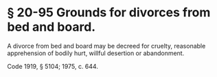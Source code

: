 # § 20-95 Grounds for divorces from bed and board.

<p>A divorce from bed and board may be decreed for cruelty, reasonable apprehension of bodily hurt, willful desertion or abandonment.</p><p>Code 1919, § 5104; 1975, c. 644.</p>